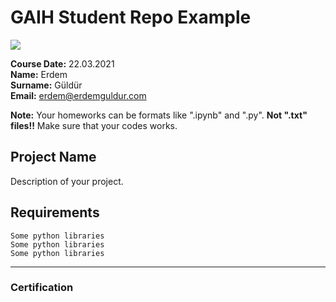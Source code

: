 # GAIH Student Repo Example
![](img/newlogo.png)

**Course Date:** 22.03.2021  
**Name:** Erdem  
**Surname:** Güldür  
**Email:** erdem@erdemguldur.com  

**Note:** Your homeworks can be formats like ".ipynb" and ".py". **Not ".txt" files!!** Make sure that your codes works.  

## Project Name
Description of your project.

## Requirements
```
Some python libraries
Some python libraries
Some python libraries
```
---

### Certification
<!-- ![](img/TopLearnerCertificate.png) -->

